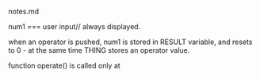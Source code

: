 notes.md


num1 === user input// always displayed.

when an operator is pushed, num1 is stored in RESULT variable, and resets to 0 - at the same time THING stores an operator value.

function operate() is called only at 